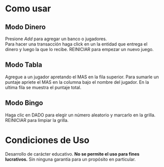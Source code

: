 # Como usar

## Modo Dinero

Presione *Add* para agregar un banco o jugadores.  
Para hacer una transacción haga click en un la entidad que entrega el dinero y luego la que lo recibe. REINICIAR para empezar un nuevo juego.

## Modo Tabla

Agregue a un jugador apretando el MAS en la fila superior. Para sumarle un puntaje apriete el MAS en la columna bajo el nombre del jugador. En la ultima fila se muestra el puntaje total.

## Modo Bingo

Haga clic en DADO para elegir un número aleatorio y marcarlo en la grilla. REINICIAR para limpiar la grilla.

# Condiciones de Uso 

Desarrollo de carácter educativo. **No se permite el uso para fines lucrativos.** Sin ninguna garantía para un propósito en particular.

